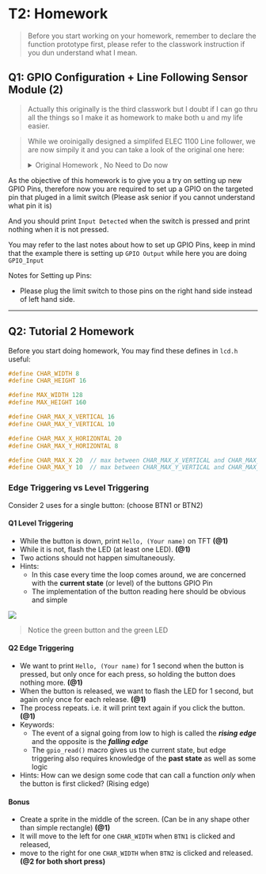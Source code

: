 # T2: Homework

> Before you start working on your homework, remember to declare the function prototype first, please refer to the classwork instruction if you dun understand what I mean.

## Q1: GPIO Configuration + Line Following Sensor Module (2)

> Actually this originally is the third classwork but I doubt if I can go thru all the things so I make it as homework to make both u and my life easier.

> While we oroinigally designed a simplifed ELEC 1100 Line follower, we are now simpily it and you can take a look of the original one here:
> <details>
> <Summary>Original Homework , No Need to Do now</Summary>
> So while we have covered you with the Pneumatic Valve as an usage of external GPIO, we designed this homework to introduce you about Line Following Sensor. Line Following Sensors commonly have two 'bulb', one to emit infrared rays (so I may say that is an IR Sensor) and another one used to received how many rays have been reflected to recognize black and white surface.
>
> In your RDC, one of the robot you need to make would to fully auto to get something and then come back, and for the ease of you guys, we have draw lines to guide you from the starting point towards the end. Thus this task is give you a very very very brief idea how can you utilize the line.
>
> In the board for this homework, you should find two Line Following Sensor connected in **PA15** and **PB15** respectively, and denote **PA15** as Left Sensor and **PB15** as Right Sensor. In this Homework, you are suppose to simulate a Line Following Robot with only 2 sensors. The requirement are as follow:
>
>- When both of your Line Following Sensor detect white, print `Go Straight!!!` (1)
>- When the Left Sensor detect black, print `Turn Left` (1)
>- When the Right Sensor detect black, print `Turn Right` (1)
>- When both Sensor detect black, print `Stop!` (1)
>
>Please ask Seniors for board for this task specifically as we don't have enough Line Following Sensor right now. And if you don't have the Black Line with you, just use your hand the block the 'bulb' of the sensors.
>
>Since we don't have enough Line Following Sensor, some of you might receive limit switches(it works like a button). We will treat Limit switch pressed = Line Following sensor detect black
> </details>


As the objective of this homework is to give you a try on setting up new GPIO Pins, therefore now you are required to set up a GPIO on the targeted pin that pluged in a limit switch (Please ask senior if you cannot understand what pin it is)

And you should print `Input Detected` when the switch is pressed and print nothing when it is not pressed.

You may refer to the last notes about how to set up GPIO Pins, keep in mind that the example there is setting up `GPIO Output` while here you are doing `GPIO_Input`


Notes for Setting up Pins:
- Please plug the limit switch to those pins on the right hand side instead of left hand side.
---

## Q2: Tutorial 2 Homework

Before you start doing homework, You may find these defines in `lcd.h` useful:

```c
#define CHAR_WIDTH 8
#define CHAR_HEIGHT 16

#define MAX_WIDTH 128
#define MAX_HEIGHT 160

#define CHAR_MAX_X_VERTICAL 16
#define CHAR_MAX_Y_VERTICAL 10

#define CHAR_MAX_X_HORIZONTAL 20
#define CHAR_MAX_Y_HORIZONTAL 8

#define CHAR_MAX_X 20  // max between CHAR_MAX_X_VERTICAL and CHAR_MAX_X_HORIZONTAL
#define CHAR_MAX_Y 10  // max between CHAR_MAX_Y_VERTICAL and CHAR_MAX_Y_HORIZONTAL
```

### **Edge Triggering vs Level Triggering**

Consider 2 uses for a single button: (choose BTN1 or BTN2)

#### **Q1 Level Triggering**

- While the button is down, print `Hello, (Your name)` on TFT **(@1)**
- While it is not, flash the LED (at least one LED). **(@1)**
- Two actions should not happen simultaneously.
- Hints:
  - In this case every time the loop comes around, we are concerned with the **current state** (or level) of the buttons GPIO Pin
  - The implementation of the button reading here should be obvious and simple

![](https://i.imgur.com/qSrTmjr.gif)&#x20;

> Notice the green button and the green LED

#### **Q2 Edge Triggering**

- We want to print `Hello, (Your name)` for 1 second when the button is pressed, but only once for each press, so holding the button does nothing more. **(@1)**
- When the button is released, we want to flash the LED for 1 second, but again only once for each release. **(@1)**
- The process repeats. i.e. it will print text again if you click the button. **(@1)**
- Keywords:
  - The event of a signal going from low to high is called the _**rising edge**_ and the opposite is the _**falling edge**_
  - The `gpio_read()` macro gives us the current state, but edge triggering also requires knowledge of the **past state** as well as some logic
- Hints: How can we design some code that can call a function _only_ when the button is first clicked? (Rising edge)

#### **Bonus**

- Create a sprite in the middle of the screen. (Can be in any shape other than simple rectangle) **(@1)**
- It will move to the left for one `CHAR_WIDTH` when `BTN1` is clicked and released,
- move to the right for one `CHAR_WIDTH` when `BTN2` is clicked and released. **(@2 for both short press)**
